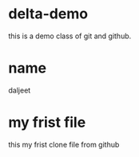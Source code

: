 # delta-demo
this is a demo class of git and github.

# name 
daljeet 

# my frist file
this my frist clone file from github
